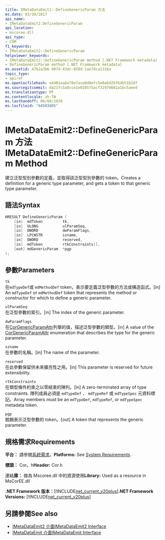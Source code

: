 ```yaml
---
title: IMetaDataEmit2::DefineGenericParam 方法
ms.date: 03/30/2017
api_name:
- IMetaDataEmit2.DefineGenericParam
api_location:
- mscoree.dll
api_type:
- COM
f1_keywords:
- IMetaDataEmit2::DefineGenericParam
helpviewer_keywords:
- IMetaDataEmit2::DefineGenericParam method [.NET Framework metadata]
- DefineGenericParam method [.NET Framework metadata]
ms.assetid: 47b2a3b6-907d-43dc-858d-1ae7dca1316a
topic_type:
- apiref
ms.openlocfilehash: e4401ea8a70e7ace8d8efc5e0a6d29f6db51b3df
ms.sourcegitcommit: da21fc5a8cce1e028575acf31974681a1bc5aeed
ms.translationtype: MT
ms.contentlocale: zh-TW
ms.lasthandoff: 06/08/2020
ms.locfileid: "84503805"
---
```

# <a name="imetadataemit2definegenericparam-method"></a><span data-ttu-id="b082d-102">IMetaDataEmit2::DefineGenericParam 方法</span><span class="sxs-lookup"><span data-stu-id="b082d-102">IMetaDataEmit2::DefineGenericParam Method</span></span>
<span data-ttu-id="b082d-103">建立泛型型別參數的定義，並取得該泛型型別參數的 token。</span><span class="sxs-lookup"><span data-stu-id="b082d-103">Creates a definition for a generic type parameter, and gets a token to that generic type parameter.</span></span>  
  
## <a name="syntax"></a><span data-ttu-id="b082d-104">語法</span><span class="sxs-lookup"><span data-stu-id="b082d-104">Syntax</span></span>  
  
```cpp  
HRESULT DefineGenericParam (
    [in]  mdToken         tk,
    [in]  ULONG           ulParamSeq,
    [in]  DWORD           dwParamFlags,
    [in]  LPCWSTR         szname,
    [in]  DWORD           reserved,
    [in]  mdToken         rtkConstraints[],
    [out] mdGenericParam  *pgp  
);  
```  
  
## <a name="parameters"></a><span data-ttu-id="b082d-105">參數</span><span class="sxs-lookup"><span data-stu-id="b082d-105">Parameters</span></span>  
 `tk`  
 <span data-ttu-id="b082d-106">在`mdTypeDef`或 `mdMethodDef` token，表示要定義泛型參數的方法或構造函式。</span><span class="sxs-lookup"><span data-stu-id="b082d-106">[in] An `mdTypeDef` or `mdMethodDef` token that represents the method or constructor for which to define a generic parameter.</span></span>  
  
 `ulParamSeq`  
 <span data-ttu-id="b082d-107">在泛型參數的索引。</span><span class="sxs-lookup"><span data-stu-id="b082d-107">[in] The index of the generic parameter.</span></span>  
  
 `dwParamFlags`  
 <span data-ttu-id="b082d-108">在[CorGenericParamAttr](corgenericparamattr-enumeration.md)列舉的值，描述泛型參數的類型。</span><span class="sxs-lookup"><span data-stu-id="b082d-108">[in] A value of the [CorGenericParamAttr](corgenericparamattr-enumeration.md) enumeration that describes the type for the generic parameter.</span></span>  
  
 `szname`  
 <span data-ttu-id="b082d-109">在參數的名稱。</span><span class="sxs-lookup"><span data-stu-id="b082d-109">[in] The name of the parameter.</span></span>  
  
 `reserved`  
 <span data-ttu-id="b082d-110">在此參數保留供未來擴充性之用。</span><span class="sxs-lookup"><span data-stu-id="b082d-110">[in] This parameter is reserved for future extensibility.</span></span>  
  
 `rtkConstraints`  
 <span data-ttu-id="b082d-111">在類型條件約束之以零結束的陣列。</span><span class="sxs-lookup"><span data-stu-id="b082d-111">[in] A zero-terminated array of type constraints.</span></span> <span data-ttu-id="b082d-112">陣列成員必須是 `mdTypeDef` 、 `mdTypeRef` 或 `mdTypeSpec` 元資料標記。</span><span class="sxs-lookup"><span data-stu-id="b082d-112">Array members must be an `mdTypeDef`, `mdTypeRef`, or `mdTypeSpec` metadata token.</span></span>  
  
 `pgp`  
 <span data-ttu-id="b082d-113">脫銷表示泛型參數的 token。</span><span class="sxs-lookup"><span data-stu-id="b082d-113">[out] A token that represents the generic parameter.</span></span>  
  
## <a name="requirements"></a><span data-ttu-id="b082d-114">規格需求</span><span class="sxs-lookup"><span data-stu-id="b082d-114">Requirements</span></span>  
 <span data-ttu-id="b082d-115">**平台：** 請參閱[系統需求](../../get-started/system-requirements.md)。</span><span class="sxs-lookup"><span data-stu-id="b082d-115">**Platforms:** See [System Requirements](../../get-started/system-requirements.md).</span></span>  
  
 <span data-ttu-id="b082d-116">**標頭：** Cor。h</span><span class="sxs-lookup"><span data-stu-id="b082d-116">**Header:** Cor.h</span></span>  
  
 <span data-ttu-id="b082d-117">連結**庫：** 做為 Mscoree.dll 中的資源使用</span><span class="sxs-lookup"><span data-stu-id="b082d-117">**Library:** Used as a resource in MsCorEE.dll</span></span>  
  
 <span data-ttu-id="b082d-118">**.NET Framework 版本：**[!INCLUDE[net_current_v20plus](../../../../includes/net-current-v20plus-md.md)]</span><span class="sxs-lookup"><span data-stu-id="b082d-118">**.NET Framework Versions:** [!INCLUDE[net_current_v20plus](../../../../includes/net-current-v20plus-md.md)]</span></span>  
  
## <a name="see-also"></a><span data-ttu-id="b082d-119">另請參閱</span><span class="sxs-lookup"><span data-stu-id="b082d-119">See also</span></span>

- [<span data-ttu-id="b082d-120">IMetaDataEmit2 介面</span><span class="sxs-lookup"><span data-stu-id="b082d-120">IMetaDataEmit2 Interface</span></span>](imetadataemit2-interface.md)
- [<span data-ttu-id="b082d-121">IMetaDataEmit 介面</span><span class="sxs-lookup"><span data-stu-id="b082d-121">IMetaDataEmit Interface</span></span>](imetadataemit-interface.md)
